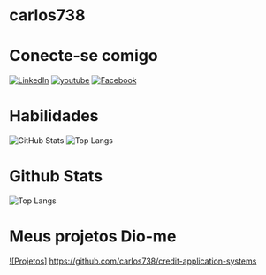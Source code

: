 # carlos738

# Conecte-se comigo
[![LinkedIn](https://img.shields.io/badge/LinkedIn-000?style=for-the-badge&logo=linkedin&logoColor=0E76A8)](https://www.linkedin.com/in/carlos738/)
[![youtube](https://img.shields.io/badge/youtube-000?style=for-the-badge&logo=youtube&logoColor=0E76A8)](https://www.youtube.com/in/carlos738/)
[![Facebook](https://img.shields.io/badge/facebook-000?style=for-the-badge&logo=facebook&logoColor=A0E76A8)](https://www.facebook.com/in/carlos738/)



# Habilidades
![GitHub Stats](https://github-readme-stats.vercel.app/api?username=carlos738&theme=transparent&bg_color=000&border_color=30A3DC&show_icons=true&icon_color=30A3DC&title_color=E94D5F&text_color=fffA00)
![Top Langs](https://github-readme-stats-git-masterrstaa-rickstaa.vercel.app/api/top-langs/?username=carlos738&bg_color=000&border_color=30A3DC&title_color=E94D5F&text_color=FFF)
# Github Stats
![Top Langs](https://github-readme-stats-git-masterrstaa-rickstaa.vercel.app/api/top-langs/?username=carlos738&layout=compact&bg_color=000&border_color=30A3DC&title_color=E94D5F&text_color=FFF)

# Meus projetos Dio-me
[![Projetos]](https://github.com/carlos738/dio-lab-open-source)
https://github.com/carlos738/credit-application-systems
